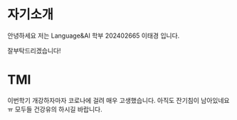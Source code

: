 # 자기소개
안녕하세요 저는 Language&AI 학부 202402665 이태경 입니다. 

잘부탁드리겠습니다!

# TMI 

이번학기 개강하자마자 코로나에 걸려 매우 고생했습니다. 아직도 잔기침이 남아있네요ㅠ 모두들 건강유의 하시길 바랍니다.
